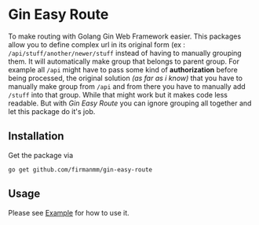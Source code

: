 # Gin Easy Route
To make routing with Golang Gin Web Framework easier. This packages allow you to define complex url in its original form (ex : `/api/stuff/another/newer/stuff` instead of having to manually grouping them. It will automatically make group that belongs to parent group. For example all `/api` might have to pass some kind of **authorization** before being processed, the original solution *(as far as i know)* that you have to manually make group from `/api` and from there you have to manually add `/stuff` into that group. While that might work but it makes code less readable. But with *Gin Easy Route* you can ignore grouping all together and let this package do it's job.

## Installation
Get the package via 
```
go get github.com/firmanmm/gin-easy-route
```

## Usage
Please see [Example](example) for how to use it.